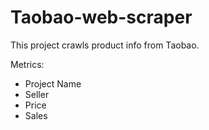 # Taobao-web-scraper

This project crawls product info from Taobao.

Metrics:
- Project Name
- Seller
- Price
- Sales
